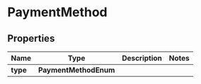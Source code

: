 

# PaymentMethod


## Properties

| Name | Type | Description | Notes |
|------------ | ------------- | ------------- | -------------|
|**type** | **PaymentMethodEnum** |  |  |



